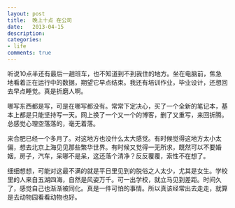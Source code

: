 ```yaml
---
layout: post
title:  晚上十点 在公司
date:   2013-04-15
description: 
categories:
- life
comments: true
---
```

听说10点半还有最后一趟班车，也不知道到不到我住的地方。坐在电脑前，焦急地看着正在运行中的数据，期望它早点结束。我还有培训作业，毕业设计，还想回去早点睡觉。真是折磨人啊。

哪写东西都是写，可是在哪写都没有。常常下定决心，买了一个全新的笔记本，基本上都是只能坚持写一天。网上换了一个又一个的博客，删了又重写，来回折腾。总感觉心理空落落的，毫无着落。

来合肥已经一个多月了。对这地方也没什么太大感觉。有时候觉得这地方太小太偏，想去北京上海见见那些繁华世界。有时候又觉得一无所求，既然可以不要婚姻，房子，汽车，呆哪不是呆，这还落个清净？反反覆覆，索性不在想了。

细细想想，可能对这最不满的就是平日里见到的脱俗之人太少，尤其是女生。学校里的人来自五湖四海，自然是风姿万千。可一出学校，就立马见到差距。时间久了，感觉自己也渐渐被同化。真是一件可怕的事情。所以真该经常出去走走，就算是去动物园看看动物也好。
